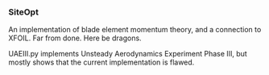 ### SiteOpt

An implementation of blade element momentum theory, and a connection to XFOIL. Far from done. Here be dragons.

UAEIII.py implements Unsteady Aerodynamics Experiment Phase III, but mostly shows that the current implementation is flawed.
